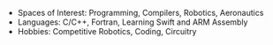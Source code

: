 * Spaces of Interest: Programming, Compilers, Robotics, Aeronautics
* Languages: C/C++, Fortran, Learning Swift and ARM Assembly
* Hobbies: Competitive Robotics, Coding, Circuitry
